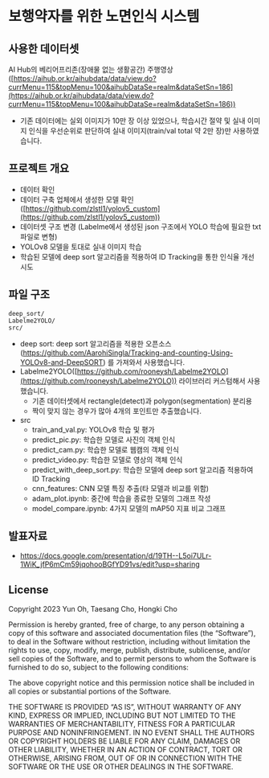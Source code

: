 # 보행약자를 위한 노면인식 시스템

## 사용한 데이터셋

AI Hub의 베리어프리존(장애물 없는 생활공간) 주행영상 ([https://aihub.or.kr/aihubdata/data/view.do?currMenu=115&topMenu=100&aihubDataSe=realm&dataSetSn=186](https://aihub.or.kr/aihubdata/data/view.do?currMenu=115&topMenu=100&aihubDataSe=realm&dataSetSn=186))

- 기존 데이터에는 실외 이미지가 10만 장 이상 있었으나, 학습시간 절약 및 실내 이미지 인식을 우선순위로 판단하여 실내 이미지(train/val total 약 2만 장)만 사용하였습니다.

## 프로젝트 개요

- 데이터 확인
- 데이터 구축 업체에서 생성한 모델 확인 ([https://github.com/zlstl1/yolov5_custom](https://github.com/zlstl1/yolov5_custom))
- 데이터셋 구조 변경 (Labelme에서 생성된 json 구조에서 YOLO 학습에 필요한 txt 파일로 변형)
- YOLOv8 모델을 토대로 실내 이미지 학습
- 학습된 모델에 deep sort 알고리즘을 적용하여 ID Tracking을 통한 인식율 개선 시도

## 파일 구조

```
deep_sort/
Labelme2YOLO/
src/
```

- deep sort: deep sort 알고리즘을 적용한 오픈소스(https://github.com/AarohiSingla/Tracking-and-counting-Using-YOLOv8-and-DeepSORT) 를 가져와서 사용했습니다.
- Labelme2YOLO([https://github.com/rooneysh/Labelme2YOLO](https://github.com/rooneysh/Labelme2YOLO)) 라이브러리 커스텀해서 사용했습니다.
    - 기존 데이터셋에서 rectangle(detect)과 polygon(segmentation) 분리용
    - 짝이 맞지 않는 경우가 많아 4개의 포인트만 추출했습니다.
- src
    - train_and_val.py: YOLOv8 학습 및 평가
    - predict_pic.py: 학습한 모델로 사진의 객체 인식
    - predict_cam.py: 학습한 모델로 웹캠의 객체 인식
    - predict_video.py: 학습한 모델로 영상의 객체 인식
    - predict_with_deep_sort.py: 학습한 모델에 deep sort 알고리즘 적용하여 ID Tracking
    - cnn_features: CNN 모델 특징 추출(타 모델과 비교를 위함)
    - adam_plot.ipynb: 중간에 학습을 종료한 모델의 그래프 작성
    - model_compare.ipynb: 4가지 모델의 mAP50 지표 비교 그래프

## 발표자료
- https://docs.google.com/presentation/d/19TH--L5oi7ULr-1WiK_jfP6mCm59jqohooBGfYD91vs/edit?usp=sharing

## License
Copyright 2023 Yun Oh, Taesang Cho, Hongki Cho

Permission is hereby granted, free of charge, to any person obtaining a copy of this software and associated documentation files (the “Software”), to deal in the Software without restriction, including without limitation the rights to use, copy, modify, merge, publish, distribute, sublicense, and/or sell copies of the Software, and to permit persons to whom the Software is furnished to do so, subject to the following conditions:

The above copyright notice and this permission notice shall be included in all copies or substantial portions of the Software.

THE SOFTWARE IS PROVIDED “AS IS”, WITHOUT WARRANTY OF ANY KIND, EXPRESS OR IMPLIED, INCLUDING BUT NOT LIMITED TO THE WARRANTIES OF MERCHANTABILITY, FITNESS FOR A PARTICULAR PURPOSE AND NONINFRINGEMENT. IN NO EVENT SHALL THE AUTHORS OR COPYRIGHT HOLDERS BE LIABLE FOR ANY CLAIM, DAMAGES OR OTHER LIABILITY, WHETHER IN AN ACTION OF CONTRACT, TORT OR OTHERWISE, ARISING FROM, OUT OF OR IN CONNECTION WITH THE SOFTWARE OR THE USE OR OTHER DEALINGS IN THE SOFTWARE.
